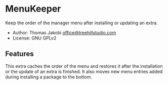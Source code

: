 # MenuKeeper

Keep the order of the manager menu after installing or updating an extra.

- Author: Thomas Jakobi <office@treehillstudio.com>
- License: GNU GPLv2

## Features

This extra caches the order of the menu and restores it after the installation
or the update of an extra is finished. It also moves new menu entries added
during installing a package to the bottom.
